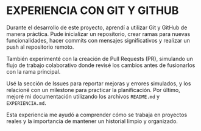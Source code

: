 # EXPERIENCIA CON GIT Y GITHUB

Durante el desarrollo de este proyecto, aprendí a utilizar Git y GitHub de manera práctica. Pude inicializar un repositorio, crear ramas para nuevas funcionalidades, hacer commits con mensajes significativos y realizar un push al repositorio remoto.

También experimenté con la creación de Pull Requests (PR), simulando un flujo de trabajo colaborativo donde revisé los cambios antes de fusionarlos con la rama principal.

Usé la sección de Issues para reportar mejoras y errores simulados, y los relacioné con un milestone para practicar la planificación. Por último, mejoré mi documentación utilizando los archivos `README.md` y `EXPERIENCIA.md`.

Esta experiencia me ayudó a comprender cómo se trabaja en proyectos reales y la importancia de mantener un historial limpio y organizado.
